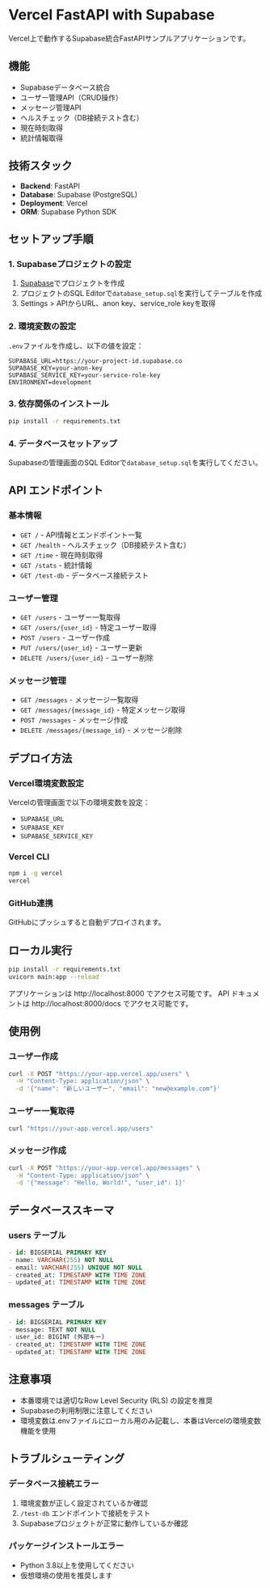 # Vercel FastAPI with Supabase

Vercel上で動作するSupabase統合FastAPIサンプルアプリケーションです。

## 機能

- Supabaseデータベース統合
- ユーザー管理API（CRUD操作）
- メッセージ管理API
- ヘルスチェック（DB接続テスト含む）
- 現在時刻取得
- 統計情報取得

## 技術スタック

- **Backend**: FastAPI
- **Database**: Supabase (PostgreSQL)
- **Deployment**: Vercel
- **ORM**: Supabase Python SDK

## セットアップ手順

### 1. Supabaseプロジェクトの設定

1. [Supabase](https://supabase.com)でプロジェクトを作成
2. プロジェクトのSQL Editorで`database_setup.sql`を実行してテーブルを作成
3. Settings > APIからURL、anon key、service_role keyを取得

### 2. 環境変数の設定

`.env`ファイルを作成し、以下の値を設定：

```env
SUPABASE_URL=https://your-project-id.supabase.co
SUPABASE_KEY=your-anon-key
SUPABASE_SERVICE_KEY=your-service-role-key
ENVIRONMENT=development
```

### 3. 依存関係のインストール

```bash
pip install -r requirements.txt
```

### 4. データベースセットアップ

Supabaseの管理画面のSQL Editorで`database_setup.sql`を実行してください。

## API エンドポイント

### 基本情報
- `GET /` - API情報とエンドポイント一覧
- `GET /health` - ヘルスチェック（DB接続テスト含む）
- `GET /time` - 現在時刻取得
- `GET /stats` - 統計情報
- `GET /test-db` - データベース接続テスト

### ユーザー管理
- `GET /users` - ユーザー一覧取得
- `GET /users/{user_id}` - 特定ユーザー取得
- `POST /users` - ユーザー作成
- `PUT /users/{user_id}` - ユーザー更新
- `DELETE /users/{user_id}` - ユーザー削除

### メッセージ管理
- `GET /messages` - メッセージ一覧取得
- `GET /messages/{message_id}` - 特定メッセージ取得
- `POST /messages` - メッセージ作成
- `DELETE /messages/{message_id}` - メッセージ削除

## デプロイ方法

### Vercel環境変数設定
Vercelの管理画面で以下の環境変数を設定：
- `SUPABASE_URL`
- `SUPABASE_KEY`
- `SUPABASE_SERVICE_KEY`

### Vercel CLI
```bash
npm i -g vercel
vercel
```

### GitHub連携
GitHubにプッシュすると自動デプロイされます。

## ローカル実行

```bash
pip install -r requirements.txt
uvicorn main:app --reload
```

アプリケーションは http://localhost:8000 でアクセス可能です。
API ドキュメントは http://localhost:8000/docs でアクセス可能です。

## 使用例

### ユーザー作成
```bash
curl -X POST "https://your-app.vercel.app/users" \
  -H "Content-Type: application/json" \
  -d '{"name": "新しいユーザー", "email": "new@example.com"}'
```

### ユーザー一覧取得
```bash
curl "https://your-app.vercel.app/users"
```

### メッセージ作成
```bash
curl -X POST "https://your-app.vercel.app/messages" \
  -H "Content-Type: application/json" \
  -d '{"message": "Hello, World!", "user_id": 1}'
```

## データベーススキーマ

### users テーブル
```sql
- id: BIGSERIAL PRIMARY KEY
- name: VARCHAR(255) NOT NULL
- email: VARCHAR(255) UNIQUE NOT NULL
- created_at: TIMESTAMP WITH TIME ZONE
- updated_at: TIMESTAMP WITH TIME ZONE
```

### messages テーブル
```sql
- id: BIGSERIAL PRIMARY KEY
- message: TEXT NOT NULL
- user_id: BIGINT (外部キー)
- created_at: TIMESTAMP WITH TIME ZONE
- updated_at: TIMESTAMP WITH TIME ZONE
```

## 注意事項

- 本番環境では適切なRow Level Security (RLS) の設定を推奨
- Supabaseの利用制限に注意してください
- 環境変数は.envファイルにローカル用のみ記載し、本番はVercelの環境変数機能を使用

## トラブルシューティング

### データベース接続エラー
1. 環境変数が正しく設定されているか確認
2. `/test-db` エンドポイントで接続をテスト
3. Supabaseプロジェクトが正常に動作しているか確認

### パッケージインストールエラー
- Python 3.8以上を使用してください
- 仮想環境の使用を推奨します
